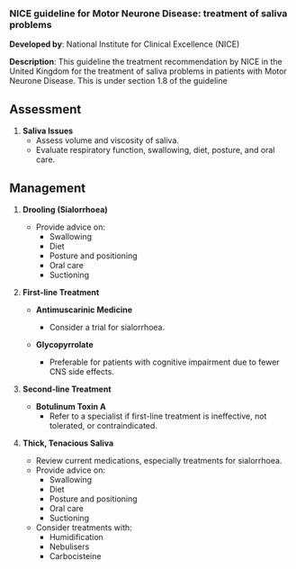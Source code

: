 ### NICE guideline for Motor Neurone Disease: treatment of saliva problems

**Developed by**: National Institute for Clinical Excellence (NICE)

**Description**:
This guideline the treatment recommendation by NICE in the United Kingdom for the treatment of saliva problems in patients with Motor Neurone Disease. This is under section 1.8 of the guideline
## Assessment
1. **Saliva Issues**
   - Assess volume and viscosity of saliva.
   - Evaluate respiratory function, swallowing, diet, posture, and oral care.

## Management
1. **Drooling (Sialorrhoea)**
   - Provide advice on:
     - Swallowing
     - Diet
     - Posture and positioning
     - Oral care
     - Suctioning 

2. **First-line Treatment**
   - **Antimuscarinic Medicine**
     - Consider a trial for sialorrhoea.

   - **Glycopyrrolate**
     - Preferable for patients with cognitive impairment due to fewer CNS side effects.

3. **Second-line Treatment**
   - **Botulinum Toxin A**
     - Refer to a specialist if first-line treatment is ineffective, not tolerated, or contraindicated.

4. **Thick, Tenacious Saliva**
   - Review current medications, especially treatments for sialorrhoea.
   - Provide advice on:
     - Swallowing
     - Diet
     - Posture and positioning
     - Oral care
     - Suctioning
   - Consider treatments with:
     - Humidification
     - Nebulisers
     - Carbocisteine 